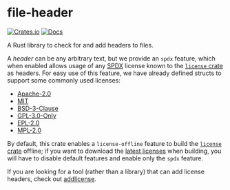 file-header
==========
[![Crates.io](https://img.shields.io/crates/v/file-header)](https://crates.io/crates/file-header) [![Docs](https://docs.rs/file-header/badge.svg)](https://docs.rs/file-header)

A Rust library to check for and add headers to files.

A _header_ can be any arbitrary text, but we provide an `spdx` feature, which when enabled
allows usage of any [SPDX](https://spdx.dev/) license known to the [`license` crate](https://crates.io/crates/license) as headers. For easy use of 
this feature, we have already defined structs to support some commonly used licenses:
* [Apache-2.0](https://spdx.org/licenses/Apache-2.0.html) 
* [MIT](https://spdx.org/licenses/MIT.html)
* [BSD-3-Clause](https://spdx.org/licenses/BSD-3-Clause.html)
* [GPL-3.0-Only](https://spdx.org/licenses/GPL-3.0-only.html)
* [EPL-2.0](https://spdx.org/licenses/EPL-2.0.html)
* [MPL-2.0](https://spdx.org/licenses/MPL-2.0.html)

By default, this crate enables a `license-offline` feature to build the [`license` crate](https://crates.io/crates/license) offline; if you want 
to download the [latest licenses](https://github.com/spdx) when building, 
you will have to disable default features and enable only the `spdx` feature. 

If you are looking for a tool (rather than a library) that can add license headers, check out [addlicense](https://github.com/google/addlicense).